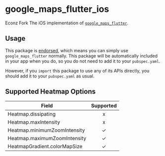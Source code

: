 # google\_maps\_flutter\_ios

Econz Fork
The iOS implementation of [`google_maps_flutter`][1].

## Usage

This package is [endorsed][2], which means you can simply use
`google_maps_flutter` normally. This package will be automatically included in
your app when you do, so you do not need to add it to your `pubspec.yaml`.

However, if you `import` this package to use any of its APIs directly, you
should add it to your `pubspec.yaml` as usual.

## Supported Heatmap Options

| Field                        | Supported |
| ---------------------------- | :-------: |
| Heatmap.dissipating          |     x     |
| Heatmap.maxIntensity         |     x     |
| Heatmap.minimumZoomIntensity |     ✓     |
| Heatmap.maximumZoomIntensity |     ✓     |
| HeatmapGradient.colorMapSize |     ✓     |

[1]: https://pub.dev/packages/google_maps_flutter
[2]: https://flutter.dev/to/endorsed-federated-plugin
